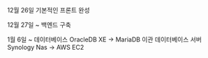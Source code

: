 12월 26일 
기본적인 프론트 완성

12월 27일 ~
백엔드 구축

1월 6일 ~
데이터베이스 OracleDB XE -> MariaDB 이관
데이터베이스 서버 Synology Nas -> AWS EC2
